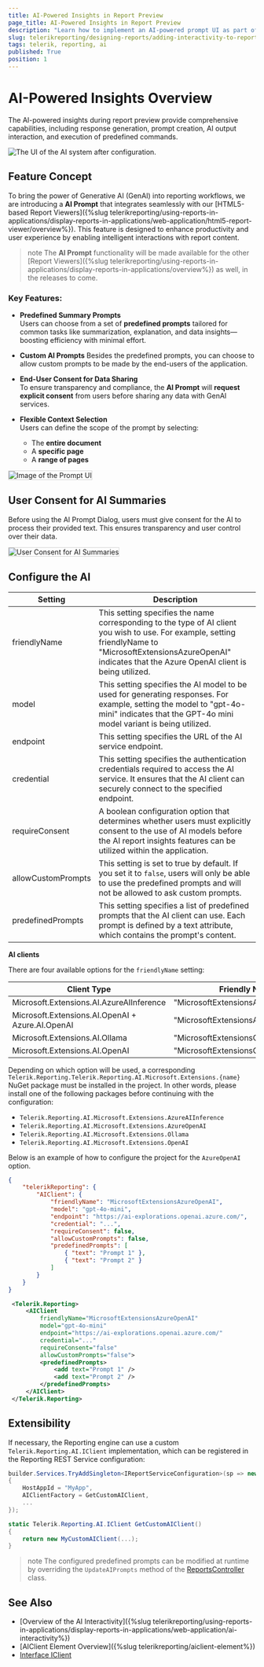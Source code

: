 ```yaml
---
title: AI-Powered Insights in Report Preview
page_title: AI-Powered Insights in Report Preview
description: "Learn how to implement an AI-powered prompt UI as part of any web-based report viewer."
slug: telerikreporting/designing-reports/adding-interactivity-to-reports/ai-powered-insights
tags: telerik, reporting, ai
published: True
position: 1
---
```


# AI-Powered Insights Overview

The AI-powered insights during report preview provide comprehensive capabilities, including response generation, prompt creation, AI output interaction, and execution of predefined commands.

![The UI of the AI system after configuration.](images/UIOfTheAI.png)

## Feature Concept

To bring the power of Generative AI (GenAI) into reporting workflows, we are introducing a **AI Prompt** that integrates seamlessly with our [HTML5-based Report Viewers]({%slug telerikreporting/using-reports-in-applications/display-reports-in-applications/web-application/html5-report-viewer/overview%}). This feature is designed to enhance productivity and user experience by enabling intelligent interactions with report content.

>note The **AI Prompt** functionality will be made available for the other [Report Viewers]({%slug telerikreporting/using-reports-in-applications/display-reports-in-applications/overview%}) as well, in the releases to come. 

### Key Features:

- **Predefined Summary Prompts**  
  Users can choose from a set of **predefined prompts** tailored for common tasks like summarization, explanation, and data insights—boosting efficiency with minimal effort.

- **Custom AI Prompts**
  Besides the predefined prompts, you can choose to allow custom prompts to be made by the end-users of the application.

- **End-User Consent for Data Sharing**  
  To ensure transparency and compliance, the **AI Prompt** will **request explicit consent** from users before sharing any data with GenAI services.

- **Flexible Context Selection**  
  Users can define the scope of the prompt by selecting:
  
  * The **entire document**
  * A **specific page**
  * A **range of pages**

<img src="images/AskAIPrompt-updated.png" style="border: 1px solid lightgray" alt="Image of the Prompt UI" />

## User Consent for AI Summaries

Before using the AI Prompt Dialog, users must give consent for the AI to process their provided text. This ensures transparency and user control over their data.

<img src="images/UserConsentForAI-updated.png" style="border: 1px solid lightgray" alt="User Consent for AI Summaries" />

## Configure the AI

| Setting | Description |
| ------ | ------ |
|friendlyName|This setting specifies the name corresponding to the type of AI client you wish to use. For example, setting friendlyName to "MicrosoftExtensionsAzureOpenAI" indicates that the Azure OpenAI client is being utilized.|
|model|This setting specifies the AI model to be used for generating responses. For example, setting the model to "gpt-4o-mini" indicates that the GPT-4o mini model variant is being utilized.|
|endpoint|This setting specifies the URL of the AI service endpoint.|
|credential|This setting specifies the authentication credentials required to access the AI service. It ensures that the AI client can securely connect to the specified endpoint.|
|requireConsent|A boolean configuration option that determines whether users must explicitly consent to the use of AI models before the AI report insights features can be utilized within the application.|
|allowCustomPrompts|This setting is set to true by default. If you set it to `false`, users will only be able to use the predefined prompts and will not be allowed to ask custom prompts.|
|predefinedPrompts|This setting specifies a list of predefined prompts that the AI client can use. Each prompt is defined by a text attribute, which contains the prompt's content.|

__AI clients__

There are four available options for the `friendlyName` setting:

| Client Type | Friendly Name |
| ------ | ------ |
|Microsoft.Extensions.AI.AzureAIInference|"MicrosoftExtensionsAzureAIInference"|
|Microsoft.Extensions.AI.OpenAI + Azure.AI.OpenAI|"MicrosoftExtensionsAzureOpenAI"|
|Microsoft.Extensions.AI.Ollama|"MicrosoftExtensionsOllama"|
|Microsoft.Extensions.AI.OpenAI|"MicrosoftExtensionsOpenAI"|

Depending on which option will be used, a corresponding `Telerik.Reporting.Telerik.Reporting.AI.Microsoft.Extensions.{name}` NuGet package must be installed in the project. In other words, please install one of the following packages before continuing with the configuration:

- `Telerik.Reporting.AI.Microsoft.Extensions.AzureAIInference`
- `Telerik.Reporting.AI.Microsoft.Extensions.AzureOpenAI`
- `Telerik.Reporting.AI.Microsoft.Extensions.Ollama`
- `Telerik.Reporting.AI.Microsoft.Extensions.OpenAI`

Below is an example of how to configure the project for the `AzureOpenAI` option.

````JSON
{
	"telerikReporting": {
		"AIClient": {
			"friendlyName": "MicrosoftExtensionsAzureOpenAI",
			"model": "gpt-4o-mini",
			"endpoint": "https://ai-explorations.openai.azure.com/",
			"credential": "...",
			"requireConsent": false,
			"allowCustomPrompts": false,
			"predefinedPrompts": [
				{ "text": "Prompt 1" },
				{ "text": "Prompt 2" }
			]
		}
	}
}
````
````XML
 <Telerik.Reporting>
     <AIClient
         friendlyName="MicrosoftExtensionsAzureOpenAI"
         model="gpt-4o-mini"
         endpoint="https://ai-explorations.openai.azure.com/"
         credential="..."
         requireConsent="false"
         allowCustomPrompts="false">
         <predefinedPrompts>
             <add text="Prompt 1" />
             <add text="Prompt 2" />
         </predefinedPrompts>
     </AIClient>
 </Telerik.Reporting>
````

## Extensibility

If necessary, the Reporting engine can use a custom `Telerik.Reporting.AI.IClient` implementation, which can be registered in the Reporting REST Service configuration:

````C#
builder.Services.TryAddSingleton<IReportServiceConfiguration>(sp => new ReportServiceConfiguration
{
    HostAppId = "MyApp",
    AIClientFactory = GetCustomAIClient,
    ...
});

static Telerik.Reporting.AI.IClient GetCustomAIClient()
{
    return new MyCustomAIClient(...);
}
````

 >note The configured predefined prompts can be modified at runtime by overriding the `UpdateAIPrompts` method of the [ReportsController](/api/telerik.reporting.services.webapi.reportscontrollerbase) class.

## See Also

* [Overview of the AI Interactivity]({%slug telerikreporting/using-reports-in-applications/display-reports-in-applications/web-application/ai-interactivity%})
* [AIClient Element Overview]({%slug telerikreporting/aiclient-element%})
* [Interface IClient](https://docs.telerik.com/reporting/api/telerik.reporting.ai.iclient)
